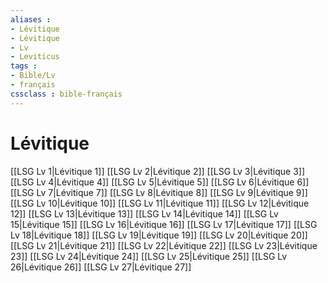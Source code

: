 ```yaml
---
aliases : 
- Lévitique
- Lévitique
- Lv
- Leviticus
tags : 
- Bible/Lv
- français
cssclass : bible-français
---
```


# Lévitique

[[LSG Lv 1|Lévitique 1]]
[[LSG Lv 2|Lévitique 2]]
[[LSG Lv 3|Lévitique 3]]
[[LSG Lv 4|Lévitique 4]]
[[LSG Lv 5|Lévitique 5]]
[[LSG Lv 6|Lévitique 6]]
[[LSG Lv 7|Lévitique 7]]
[[LSG Lv 8|Lévitique 8]]
[[LSG Lv 9|Lévitique 9]]
[[LSG Lv 10|Lévitique 10]]
[[LSG Lv 11|Lévitique 11]]
[[LSG Lv 12|Lévitique 12]]
[[LSG Lv 13|Lévitique 13]]
[[LSG Lv 14|Lévitique 14]]
[[LSG Lv 15|Lévitique 15]]
[[LSG Lv 16|Lévitique 16]]
[[LSG Lv 17|Lévitique 17]]
[[LSG Lv 18|Lévitique 18]]
[[LSG Lv 19|Lévitique 19]]
[[LSG Lv 20|Lévitique 20]]
[[LSG Lv 21|Lévitique 21]]
[[LSG Lv 22|Lévitique 22]]
[[LSG Lv 23|Lévitique 23]]
[[LSG Lv 24|Lévitique 24]]
[[LSG Lv 25|Lévitique 25]]
[[LSG Lv 26|Lévitique 26]]
[[LSG Lv 27|Lévitique 27]]
